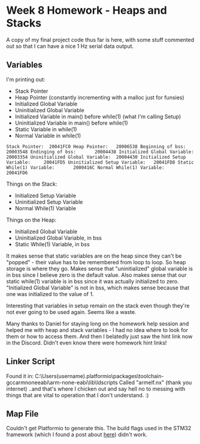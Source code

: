 # Week 8 Homework - Heaps and Stacks

A copy of my final project code thus far is here, with some stuff commented out so that I can have a nice 1 Hz serial data output.

## Variables
I'm printing out:
* Stack Pointer
* Heap Pointer (constantly incrementing with a malloc just for funsies)
* Initialized Global Variable
* Uninitialized Global Variable
* Initialized Variable in main() before while(1) (what I'm calling Setup)
* Uninitialized Variable in main() before while(1)
* Static Variable in while(1)
* Normal Variable in while(1)

`Stack Pointer:  20041FC0
Heap Pointer:   20006538
Beginning of bss:       20003548
Endinging of bss:       20004438
Initialized Global Variable:    20003354
Uninitialized Global Variable:  20004430
Initialized Setup Variable:     20041FD5
Uninitialized Setup Variable:   20041FD8
Static While(1) Variable:       2000416C
Normal While(1) Variable:       20041FD6`

Things on the Stack:
* Initialized Setup Variable
* Uninitialized Setup Variable
* Normal While(1) Variable

Things on the Heap:
* Initialized Global Variable
* Uninitialized Global Variable, in bss
* Static While(1) Variable, in bss

It makes sense that static variables are on the heap since they can't be "popped" - their value has to be remembered from loop to loop.  So heap storage is where they go.  Makes sense that "uninitialized" global variable is in bss since I believe zero is the default value.  Also makes sense that our static while(1) variable is in bss since it was actually initialized to zero.  "Initialized Global Variable" is not in bss, which makes sense because that one was initialized to the value of 1.

Interesting that variables in setup remain on the stack even though they're not ever going to be used again.  Seems like a waste.

Many thanks to Daniel for staying long on the homework help session and helped me with heap and stack variables - I had no idea where to look for them or how to access them.  And then I belatedly just saw the hint link now in the Discord.  Didn't even know there were homework hint links!

## Linker Script
Found it in:
C:\Users\(username)\.platformio\packages\toolchain-gccarmnoneeabi\arm-none-eabi\lib\ldscripts
Called "armelf.nx" (thank you internet)
..and that's where I chicken out and say hell no to messing with things that are vital to operation that I don't understand.  :)

## Map File
Couldn't get Platformio to generate this.  The build flags used in the STM32 framework (which I found a post about [here](https://stackoverflow.com/questions/58042361/how-to-generate-a-map-file-wth-platformio)) didn't work.
